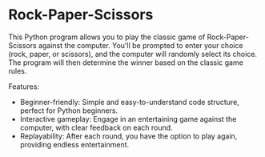 # Rock-Paper-Scissors
This Python program allows you to play the classic game of Rock-Paper-Scissors against the computer. You'll be prompted to enter your choice (rock, paper, or scissors), and the computer will randomly select its choice. The program will then determine the winner based on the classic game rules.

Features:

- Beginner-friendly: Simple and easy-to-understand code structure, perfect for Python beginners.
- Interactive gameplay: Engage in an entertaining game against the computer, with clear feedback on each round.
- Replayability: After each round, you have the option to play again, providing endless entertainment.
